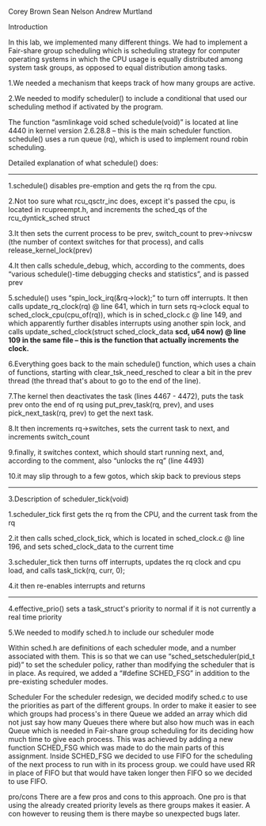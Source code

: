 Corey Brown
Sean Nelson
Andrew Murtland

Introduction

In this lab, we implemented many different things. We had to implement a Fair-share group scheduling which is scheduling strategy for computer operating systems in which the CPU usage is equally distributed among system task groups, as opposed to equal distribution among tasks.


1.We needed a mechanism that keeps track of how many groups are active.

2.We needed to modify scheduler() to include a conditional that used our scheduling method if activated by the program.

The function “asmlinkage void sched schedule(void)” is located at line 4440 in kernel version 2.6.28.8 – this is the main scheduler function. schedule() uses a run queue (rq), which is used to implement round robin scheduling.

Detailed explanation of what schedule() does:


---

1.schedule() disables pre-emption and gets the rq from the cpu.

2.Not too sure what rcu\_qsctr\_inc does, except it's passed the cpu, is located in rcupreempt.h, and increments the sched\_qs of the rcu\_dyntick\_sched struct

3.It then sets the current process to be prev, switch\_count to prev->nivcsw (the number of context switches for that process), and calls release\_kernel\_lock(prev)

4.It then calls schedule\_debug, which, according to the comments, does “various schedule()-time debugging checks and statistics”, and is passed prev

5.schedule() uses “spin\_lock\_irq(&rq->lock);” to turn off interrupts. It then calls update\_rq\_clock(rq) @ line 641, which in turn sets rq->clock equal to sched\_clock\_cpu(cpu\_of(rq)), which is in sched\_clock.c @ line 149, and which apparently further disables interrupts using another spin lock, and calls update\_sched\_clock(struct sched\_clock\_data **scd, u64 now) @ line 109 in the same file – this is the function that actually increments the clock.**

6.Everything goes back to the main schedule() function, which uses a chain of functions, starting with clear\_tsk\_need\_resched to clear a bit in the prev thread (the thread that's about to go to the end of the line).

7.The kernel then deactivates the task (lines 4467 - 4472), puts the task prev onto the end of rq using put\_prev\_task(rq, prev), and uses pick\_next\_task(rq, prev) to get the next task.

8.It then increments rq->switches, sets the current task to next, and increments switch\_count

9.finally, it switches context, which should start running next, and, according to the comment, also “unlocks the rq” (line 4493)

10.it may slip through to a few gotos, which skip back to previous steps

---


3.Description of scheduler\_tick(void)

1.scheduler\_tick first gets the rq from the CPU, and the current task from the rq

2.it then calls sched\_clock\_tick, which is located in sched\_clock.c @ line 196, and sets sched\_clock\_data to the current time

3.scheduler\_tick then turns off interrupts, updates the rq clock and cpu load, and calls task\_tick(rq, curr, 0);

4.it then re-enables interrupts and returns


---

4.effective\_prio() sets a task\_struct's priority to normal if it is not currently a real time priority

5.We needed to modify sched.h to include our scheduler mode

Within sched.h are definitions of each scheduler mode, and a number associated with them. This is so that we can use “sched\_setscheduler(pid\_t pid)” to set the scheduler policy, rather than modifying the scheduler that is in place. As required, we added a “#define SCHED\_FSG” in addition to the pre-existing scheduler modes.

Scheduler
For the scheduler redesign, we decided modify sched.c to use the priorities as part of the different groups. In order to make it easier to see which groups had process's in there Queue we added an array which did not just say how many Queues there where but also how much was in each Queue which is needed in Fair-share group scheduling for its deciding how much time to give each process. This was achieved by adding a new function SCHED\_FSG which was made to do the main parts of this assignment. Inside SCHED\_FSG we decided to use FIFO for the scheduling of the next process to run with in its process group. we could have used RR in place of FIFO but that would have taken longer then FIFO so we decided to use FIFO.

pro/cons
There are a few pros and cons to this approach. One pro is that using the already created priority levels as there groups makes it easier. A con however to reusing them is there maybe so unexpected bugs later.